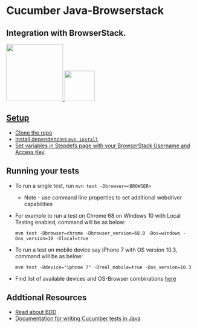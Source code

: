 # Cucumber Java-Browserstack
## Integration with BrowserStack.

<a href="https://cucumber.io"><img src="https://cucumber.io/images/cucumber-logo.svg" height="150" />
<a href="http://automate.browserstack.com/"><img src ="https://d98b8t1nnulk5.cloudfront.net/production/images/layout/logo-header.png?1469004780" height="80"/> 

## Setup
* Clone the repo
* Install dependencies `mvn install`
* Set variables in Stepdefs page with your [BrowserStack Username and Access Key](https://www.browserstack.com/accounts/settings). 

## Running your tests
* To run a single test, run `mvn test -Dbrowser=<BROWSER>`
  * Note - use command line properties to set additional webdriver capabilities
* For example to run a test on Chrome 68 on Windows 10 with Local Testing enabled, command will be as below:
  
  `mvn test -Dbrowser=chrome -Dbrowser_version=68.0 -Dos=windows -Dos_version=10 -Dlocal=true`
  
* To run a test on mobile device say iPhone 7 with OS version 10.3, command will be as below: 
  
  `mvn test -Ddevice="iphone 7" -Dreal_mobile=true -Dos_version=10.3`
  
* Find list of available devices and OS-Browser combinations [here](https://www.browserstack.com/list-of-browsers-and-platforms?product=automate)

## Addtional Resources
* [Read about BDD](https://docs.cucumber.io/bdd/)
* [Documentation for writing Cucumber tests in Java](https://docs.cucumber.io/cucumber/step-definitions/)